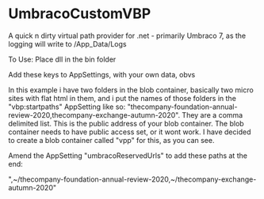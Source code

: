 # UmbracoCustomVBP
A quick n dirty virtual path provider for .net - primarily Umbraco 7, as the logging will write to /App_Data/Logs

To Use:
Place dll in the bin folder

Add these keys to AppSettings, with your own data, obvs

<add key="vbp:startpaths" value="thecompany-foundation-annual-review-2020,thecompany-exchange-autumn-2020" />
<add key="vbp:blobcontainerpath" value="https://thecompanydata.blob.core.windows.net/vpp" />
<add key="vbp:defaultdocument" value="index.html" />
<add key="vbp:404document" value="thecompany-foundation-annual-review-2020/index.html" />
<add key="vbp:debuglogging" value="false" />

<add key="vbp:startpaths" value="thecompany-foundation-annual-review-2020,thecompany-exchange-autumn-2020" />
In this example i have two folders in the blob container, basically two micro sites with flat html in them, and i put the names of those folders in the "vbp:startpaths" AppSetting like so: "thecompany-foundation-annual-review-2020,thecompany-exchange-autumn-2020". They are a comma delimited list.

<add key="vbp:blobcontainerpath" value="https://thecompanydata.blob.core.windows.net/vpp" />
This is the public address of your blob container. The blob container needs to have public access set, or it wont work. I have decided to create a blob container called "vpp" for this, as you can see. 






Amend the AppSetting "umbracoReservedUrls" to add these paths at the end:

",~/thecompany-foundation-annual-review-2020,~/thecompany-exchange-autumn-2020"
    
